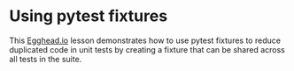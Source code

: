 # Using pytest fixtures

This [Egghead.io](https://egghead.io) lesson demonstrates how to use pytest fixtures to reduce duplicated code in unit tests by creating a fixture that can be shared across all tests in the suite.

